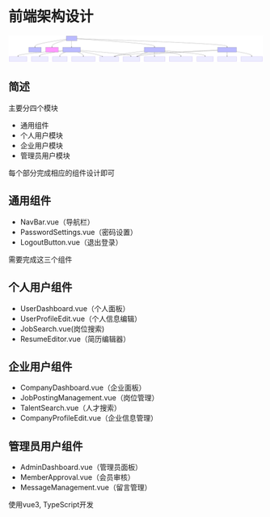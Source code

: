 # 前端架构设计

![alt text](vue_tree.svg)

## 简述

主要分四个模块

- 通用组件
- 个人用户模块
- 企业用户模块
- 管理员用户模块

每个部分完成相应的组件设计即可

## 通用组件

- NavBar.vue（导航栏）
- PasswordSettings.vue（密码设置）
- LogoutButton.vue（退出登录）

需要完成这三个组件

## 个人用户组件

- UserDashboard.vue（个人面板）
- UserProfileEdit.vue（个人信息编辑）
- JobSearch.vue(岗位搜索)
- ResumeEditor.vue（简历编辑器）

## 企业用户组件

- CompanyDashboard.vue（企业面板）
- JobPostingManagement.vue（岗位管理）
- TalentSearch.vue（人才搜索）
- CompanyProfileEdit.vue（企业信息管理）

## 管理员用户组件

- AdminDashboard.vue（管理员面板）
- MemberApproval.vue（会员审核）
- MessageManagement.vue（留言管理）


使用vue3, TypeScript开发

